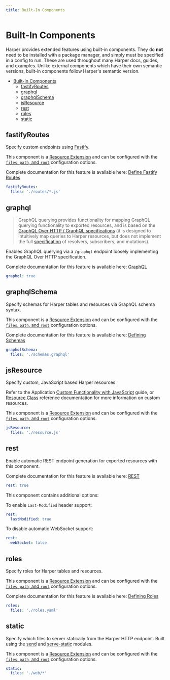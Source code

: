 ```yaml
---
title: Built-In Components
---
```


# Built-In Components

Harper provides extended features using built-in components. They do **not** need to be installed with a package manager, and simply must be specified in a config to run. These are used throughout many Harper docs, guides, and examples. Unlike external components which have their own semantic versions, built-in components follow Harper's semantic version.

* [Built-In Components](./built-in#built-in-components)
  * [fastifyRoutes](./built-in#fastifyroutes)
  * [graphql](./built-in#graphql)
  * [graphqlSchema](./built-in#graphqlschema)
  * [jsResource](./built-in#jsresource)
  * [rest](./built-in#rest)
  * [roles](./built-in#roles)
  * [static](./built-in#static)

## fastifyRoutes

Specify custom endpoints using [Fastify](https://fastify.dev/).

This component is a [Resource Extension](./reference#resource-extension) and can be configured with the [`files`, `path`, and `root`](./reference#resource-extension-configuration) configuration options.

Complete documentation for this feature is available here: [Define Fastify Routes](../applications/define-routes)

```yaml
fastifyRoutes:
  files: './routes/*.js'
```

## graphql

> GraphQL querying provides functionality for mapping GraphQL querying functionality to exported resources, and is based on the [GraphQL Over HTTP / GraphQL specifications](https://graphql.github.io/graphql-over-http/draft/#) (it is designed to intuitively map queries to Harper resources, but does not implement the full [specification](https://spec.graphql.org/) of resolvers, subscribers, and mutations).

Enables GraphQL querying via a `/graphql` endpoint loosely implementing the GraphQL Over HTTP specification.

Complete documentation for this feature is available here: [GraphQL](../../technical-details/reference/graphql)

```yaml
graphql: true
```

## graphqlSchema

Specify schemas for Harper tables and resources via GraphQL schema syntax.

This component is a [Resource Extension](./reference#resource-extension) and can be configured with the [`files`, `path`, and `root`](./reference#resource-extension-configuration) configuration options.

Complete documentation for this feature is available here: [Defining Schemas](../applications/defining-schemas)

```yaml
graphqlSchema:
  files: './schemas.graphql'
```

## jsResource

Specify custom, JavaScript based Harper resources.

Refer to the Application [Custom Functionality with JavaScript](../applications/#custom-functionality-with-javascript) guide, or [Resource Class](../../technical-details/reference/resource) reference documentation for more information on custom resources.

This component is a [Resource Extension](./reference#resource-extension) and can be configured with the [`files`, `path`, and `root`](./reference#resource-extension-configuration) configuration options.

```yaml
jsResource:
  files: './resource.js'
```

## rest

Enable automatic REST endpoint generation for exported resources with this component.

Complete documentation for this feature is available here: [REST](../rest)

```yaml
rest: true
```

This component contains additional options:

To enable `Last-Modified` header support:

```yaml
rest:
  lastModified: true
```

To disable automatic WebSocket support:

```yaml
rest:
  webSocket: false
```

## roles

Specify roles for Harper tables and resources.

This component is a [Resource Extension](./reference#resource-extension) and can be configured with the [`files`, `path`, and `root`](./reference#resource-extension-configuration) configuration options.

Complete documentation for this feature is available here: [Defining Roles](../applications/defining-roles)

```yaml
roles:
  files: './roles.yaml'
```

## static

Specify which files to server statically from the Harper HTTP endpoint. Built using the [send](https://www.npmjs.com/package/send) and [serve-static](https://www.npmjs.com/package/serve-static) modules.

This component is a [Resource Extension](./reference#resource-extension) and can be configured with the [`files`, `path`, and `root`](./reference#resource-extension-configuration) configuration options.

```yaml
static:
  files: './web/*'
```

